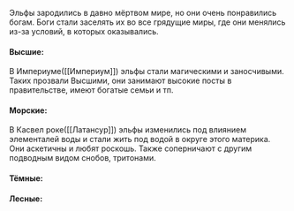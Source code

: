 Эльфы зародились в давно мёртвом мире, но они очень понравились богам. Боги стали заселять их во все грядущие миры, где они менялись из-за условий, в которых оказывались.
#### Высшие:
В Империуме([[Империум]]) эльфы стали магическими и заносчивыми. Таких прозвали Высшими, они занимают высокие посты в правительстве, имеют богатые семьи и тп.
#### Морские:
В Касвел роке([[Латансур]]) эльфы изменились под влиянием элементалей воды и стали жить под водой в округе этого материка. Они аскетичны и любят роскошь. Также соперничают с другим подводным видом снобов, тритонами.
#### Тёмные:

#### Лесные:


